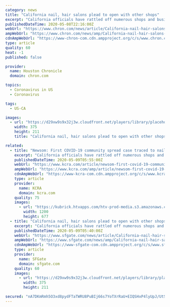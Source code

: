 ```yaml
---
category: news
title: "California nail, hair salons plead to open with other shops"
excerpt: "California officials have rattled off numerous shops and businesses that can now start reopening under rules aimed at preventing the spread of the coronavirus - but hair and nail salons are nowhere on the list."
publishedDateTime: 2020-05-08T22:16:00Z
webUrl: "https://www.chron.com/news/article/California-nail-hair-salons-plead-to-open-with-15257809.php"
ampWebUrl: "https://www.chron.com/news/amp/California-nail-hair-salons-plead-to-open-with-15257809.php"
cdnAmpWebUrl: "https://www-chron-com.cdn.ampproject.org/c/s/www.chron.com/news/amp/California-nail-hair-salons-plead-to-open-with-15257809.php"
type: article
quality: 60
heat: -1
published: false

provider:
  name: Houston Chronicle
  domain: chron.com

topics:
  - Coronavirus in US
  - Coronavirus

tags:
  - US-CA

images:
  - url: "https://d29xw9s9x32j3w.cloudfront.net/players/library/placeholder.png"
    width: 375
    height: 211
    title: "California nail, hair salons plead to open with other shops"

related:
  - title: "Newsom: First COVID-19 community spread case traced to nail salon"
    excerpt: "California officials have rattled off numerous shops and businesses that can now start reopening under rules aimed at preventing the spread of the coronavirus - but hair and nail salons are nowhere on the list."
    publishedDateTime: 2020-05-09T05:55:00Z
    webUrl: "https://www.kcra.com/article/newsom-first-covid-19-community-spread-case-traced-to-nail-salon/32421155"
    ampWebUrl: "https://www.kcra.com/amp/article/newsom-first-covid-19-community-spread-case-traced-to-nail-salon/32421155"
    cdnAmpWebUrl: "https://www-kcra-com.cdn.ampproject.org/c/s/www.kcra.com/amp/article/newsom-first-covid-19-community-spread-case-traced-to-nail-salon/32421155"
    type: article
    provider:
      name: KCRA
      domain: kcra.com
    quality: 75
    images:
      - url: "https://kubrick.htvapps.com/htv-prod-media.s3.amazonaws.com/images/ap-yuba-nail-salon-1588978116.jpg?crop=1.00xw:0.846xh;0,0.0416xh&resize=1200:*"
        width: 1200
        height: 677
  - title: "California nail, hair salons plead to open with other shops"
    excerpt: "California officials have rattled off numerous shops and businesses that can start reopening under rules aimed at preventing the spread of the coronavirus - but hair and nail salons are nowhere on the list."
    publishedDateTime: 2020-05-09T05:40:00Z
    webUrl: "https://www.sfgate.com/news/article/California-nail-hair-salons-plead-to-open-with-15257809.php"
    ampWebUrl: "https://www.sfgate.com/news/amp/California-nail-hair-salons-plead-to-open-with-15257809.php"
    cdnAmpWebUrl: "https://www-sfgate-com.cdn.ampproject.org/c/s/www.sfgate.com/news/amp/California-nail-hair-salons-plead-to-open-with-15257809.php"
    type: article
    provider:
      name: SFGate
      domain: sfgate.com
    quality: 60
    images:
      - url: "https://d29xw9s9x32j3w.cloudfront.net/players/library/placeholder.png"
        width: 375
        height: 211

secured: "nA7DKmRmh5O3xd8pydFTaTWRU8PuBIj66s7YoTXrRaU+EIQSHxP4lyUpJ/UtSpEcUys0IYNkFFYkwVFq+PoCtsuAqJVi+B9j0mjRLrE8O4TJIKkYmiFgyePL/CK1RenPNfxvdQQ/hj5e+OWgEADQFFoMAl8BO//eCNRm4KPTuORV+Gw8vQAfPmw/ISYz8bXWvZ9Od1ks4LxJlVvPqZJi7KYUmu2rLed+Ri6BdXplqfR+macvtrQ7ASBjyckDpDSNQohUPhpRpk++buoUCI5d0aWM+pNW+SkiSeFx42UDptuXzcaI8EOwg6IAji/riyzdouAgNh4IIt88+aPoHhuDLtSdZw4SFO/MXUbML4UlgMrMEuD1IZ7UK1bzNe2KLcuc64LkbC3QhG0PW8eIzgHHkbpLKzyOKBmK11Y0hH7mcBzD1o7i+wPyDbLZ6wHUGeZ8tTK/3lskPoZ5vc95l4PWl7Kdgl/nZ/l6WFkIaeFzu7E=;aRF9nZPYU1bMwi1/YYOnUQ=="
---
```


